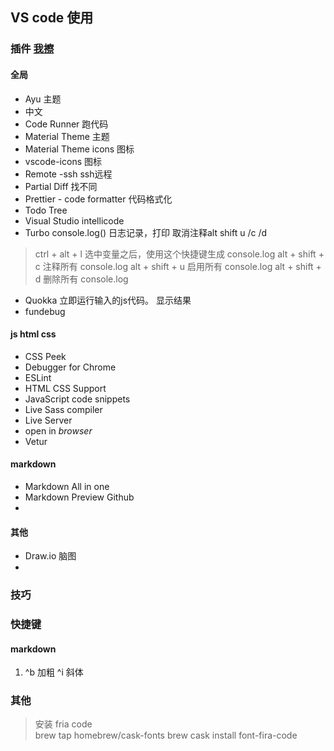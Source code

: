 ## VS code 使用
### 插件 [我擦](../JS/JS.md)
#### 全局
* Ayu 主题
* 中文
* Code Runner 跑代码
* Material Theme 主题
* Material Theme icons 图标
* vscode-icons  图标
* Remote -ssh  ssh远程
* Partial Diff 找不同
* Prettier - code formatter  代码格式化
* Todo Tree
* Visual Studio intellicode
* Turbo console.log()  日志记录，打印 取消注释alt shift u /c /d
> ctrl + alt + l 选中变量之后，使用这个快捷键生成 console.log
> alt + shift + c 注释所有 console.log
> alt + shift + u 启用所有 console.log
> alt + shift + d 删除所有 console.log

* Quokka 立即运行输入的js代码。 显示结果
* fundebug 
#### js html css
- CSS Peek
- Debugger for Chrome
- ESLint
- HTML CSS Support
- JavaScript code snippets
- Live Sass compiler
- Live Server
- open in *browser*
- Vetur

#### markdown
- Markdown All in one
- Markdown Preview Github
- 
#### 其他
- Draw.io   脑图
- 
### 技巧
### 快捷键

#### markdown
1. ^b 加粗 ^i 斜体
### 其他
> 安装 fria code  
> brew tap homebrew/cask-fonts
> brew cask install font-fira-code